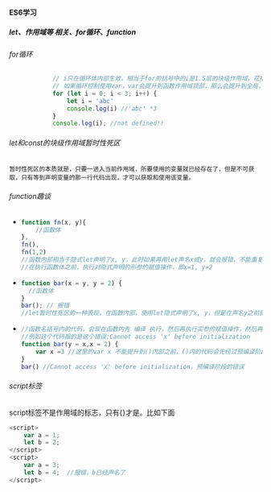 #### ES6学习

##### let、作用域等 相关、for循环、function

###### for循环

```javascript
            // i只在循环体内部生效，相当于for的括号中的i是1.5层的块级作用域，花括号是2层块级作用域。如果不重新声名2层作用域的i，会按照作用域链规则向1.5层查找，当重新声名2层的i时，会使用它自己的。当修改2层作用域的i，不会影响循环的控制(因为是1.5层的i控制)。在外部(1层作用域，最外面的作用域)访问i时是访问不到的，因为外部无法访问内部。
            // 如果循环控制使用var，var会提升到函数作用域顶部，那么会提升到全局，造成变量污染。var重复声名式没有问题的。
			for (let i = 0; i < 3; i++) {
				let i = 'abc'
				console.log(i) //'abc' *3
            }
            console.log(i); //not defined!!
```

###### let和const的块级作用域暂时性死区

```
暂时性死区的本质就是，只要一进入当前作用域，所要使用的变量就已经存在了，但是不可获取，只有等到声明变量的那一行代码出现，才可以获取和使用该变量。
```

###### function趣谈

- ```javascript
  function fn(x, y){
      //函数体
  }, 
  fn(),
  fn(1,2)
  //函数内部相当于隐式let声明了x, y，此时如果再用let声名x或y，就会报错，不能重复声名x或y
  //在执行函数体之前，执行对隐式声明的形参的赋值操作，即x=1, y=2
  ```

- ```javascript
  function bar(x = y, y = 2) {
    //函数体
  }
  bar(); // 报错
  //let暂时性死区的一种表现。在函数内部，使用let隐式声明了x, y，但是在声名y之前就使用了y赋值，所以报错。
  ```

- ```javascript
  //函数名括号内的代码，会现在函数内先 编译 执行，然后再执行实参的赋值操作，然后再执行函数体
  //例如这个代码报的是这个错误:Cannot access 'x' before initialization
  function bar(y = x,x = 2) {
      var x =3 //这里的var x 不能提升到()内部之前，()内的代码会先经过预编译阶段
  }
  bar() //Cannot access 'x' before initialization，预编译阶段的错误
  ```


###### script标签

script标签不是作用域的标志，只有{}才是。比如下面

```javascript
<script>
	var a = 1;
	let b = 2;
</script>
<script>
	var a = 3;
	let b = 4;  //报错，b已经声名了
</script>
```





